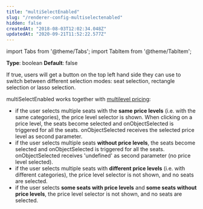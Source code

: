 ```yaml
---
title: "multiSelectEnabled"
slug: "/renderer-config-multiselectenabled"
hidden: false
createdAt: "2018-08-03T12:02:34.048Z"
updatedAt: "2020-09-21T11:52:22.577Z"
---
```


import Tabs from '@theme/Tabs';
import TabItem from '@theme/TabItem';

**Type**: boolean
**Default**: false

If true, users will get a button on the top left hand side they can use to switch between different selection modes: seat selection, rectangle selection or lasso selection.

multiSelectEnabled works together with [multilevel pricing](http://support.seats.io/integrating-seats-io/multilevel-pricing):

* if the user selects multiple seats with the **same price levels** (i.e. with the same categories), the price level selector is shown. When clicking on a price level, the seats become selected and onObjectSelected is triggered for all the seats. onObjectSelected receives the selected price level as second parameter.
* if the user selects multiple seats **without price levels**, the seats become selected and onObjectSelected is triggered for all the seats. onObjectSelected receives 'undefined' as second parameter (no price level selected).
* if the user selects multiple seats with **different price levels** (i.e. with different categories), the price level selector is not shown, and no seats are selected.
* if the user selects **some seats with price levels** and **some seats without price levels**, the price level selector is not shown, and no seats are selected.
